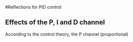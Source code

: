 #Reflections for PID control

## Effects of the P, I and D channel

According to the control theory, the P channel (proportional) 